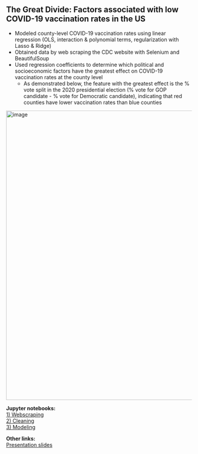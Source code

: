## The Great Divide: Factors associated with low COVID-19 vaccination rates in the US 

- Modeled county-level COVID-19 vaccination rates using linear regression (OLS, interaction & polynomial terms, regularization with Lasso & Ridge)  
- Obtained data by web scraping the CDC website with Selenium and BeautifulSoup
- Used regression coefficients to determine which political and socioeconomic factors have the greatest effect on COVID-19 vaccination rates at the county level
  - As demonstrated below, the feature with the greatest effect is the % vote split in the 2020 presidential election (% vote for GOP candidate - % vote for Democratic candidate), indicating that red counties have lower vaccination rates than blue counties

<img width="783" alt="image" src="https://user-images.githubusercontent.com/79233614/141700055-f602ac76-6e8b-4c99-a7bb-fbf1cec2c1fe.png">

**Jupyter notebooks:**  
[1) Webscraping](1_covid_vax_webscraping.ipynb)  
[2) Cleaning](2_covid_vax_cleaning.ipynb)  
[3) Modeling](3_covid_vax_regression.ipynb)  

**Other links:**  
[Presentation slides](covid_vax_regression.pdf)
